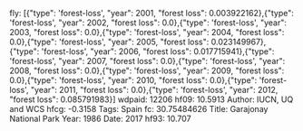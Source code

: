 fly: [{"type": 'forest-loss', "year": 2001, "forest loss": 0.003922162},{"type": 'forest-loss', "year": 2002, "forest loss": 0.0},{"type": 'forest-loss', "year": 2003, "forest loss": 0.0},{"type": 'forest-loss', "year": 2004, "forest loss": 0.0},{"type": 'forest-loss', "year": 2005, "forest loss": 0.023149967},{"type": 'forest-loss', "year": 2006, "forest loss": 0.017715941},{"type": 'forest-loss', "year": 2007, "forest loss": 0.0},{"type": 'forest-loss', "year": 2008, "forest loss": 0.0},{"type": 'forest-loss', "year": 2009, "forest loss": 0.0},{"type": 'forest-loss', "year": 2010, "forest loss": 0.0},{"type": 'forest-loss', "year": 2011, "forest loss": 0.0},{"type": 'forest-loss', "year": 2012, "forest loss": 0.085791983}]
wdpaid: 12206
hf09: 10.5913
Author: IUCN, UQ and WCS
hfcg: -0.3158
Tags: Spain
fc: 30.75484626
Title: Garajonay National Park
Year: 1986
Date: 2017
hf93: 10.707
